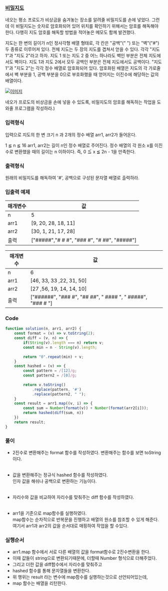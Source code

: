 
### [비밀지도](https://school.programmers.co.kr/learn/courses/30/lessons/17681?language=javascript#)
네오는 평소 프로도가 비상금을 숨겨놓는 장소를 알려줄 비밀지도를 손에 넣었다. 그런데 이 비밀지도는 숫자로 암호화되어 있어 위치를 확인하기 위해서는 암호를 해독해야 한다. 다행히 지도 암호를 해독할 방법을 적어놓은 메모도 함께 발견했다.

지도는 한 변의 길이가 n인 정사각형 배열 형태로, 각 칸은 "공백"(" ") 또는 "벽"("#") 두 종류로 이루어져 있다.
전체 지도는 두 장의 지도를 겹쳐서 얻을 수 있다. 각각 "지도 1"과 "지도 2"라고 하자. 지도 1 또는 지도 2 중 어느 하나라도 벽인 부분은 전체 지도에서도 벽이다. 지도 1과 지도 2에서 모두 공백인 부분은 전체 지도에서도 공백이다.
"지도 1"과 "지도 2"는 각각 정수 배열로 암호화되어 있다.
암호화된 배열은 지도의 각 가로줄에서 벽 부분을 1, 공백 부분을 0으로 부호화했을 때 얻어지는 이진수에 해당하는 값의 배열이다.

[![이미지](http://t1.kakaocdn.net/welcome2018/secret8.png)](#self)

네오가 프로도의 비상금을 손에 넣을 수 있도록, 비밀지도의 암호를 해독하는 작업을 도와줄 프로그램을 작성하라.)


### 입력형식
입력으로 지도의 한 변 크기 n 과 2개의 정수 배열 arr1, arr2가 들어온다.

1 ≦ n ≦ 16
arr1, arr2는 길이 n인 정수 배열로 주어진다.
정수 배열의 각 원소 x를 이진수로 변환했을 때의 길이는 n 이하이다. 즉, 0 ≦ x ≦ 2n - 1을 만족한다.

### 출력형식
원래의 비밀지도를 해독하여 '#', 공백으로 구성된 문자열 배열로 출력하라.

### 입출력 예제


| 매개변수     | 값                                           |
|----------|---------------------------------------------|
| n        | 5                                           |
| arr1     | [9, 20, 28, 18, 11]                         |
| arr2     | [30, 1, 21, 17, 28]                         |
| 출력       | ["#####","# # #", "### #", "# ##", "#####"] |

| 매개변수     | 값                                                          |
|----------|------------------------------------------------------------|
| n        | 6                                                          |
| arr1     | [46, 33, 33 ,22, 31, 50]                                   |
| arr2     | [27 ,56, 19, 14, 14, 10]                                   |
| 출력       | ["######", "### #", "## ##", " #### ", " #####", "### # "] |



### Code
``` javascript
function solution(n, arr1, arr2) {   
    const format = (v) => v.toString(2);
    const diff = (v, n) => {
        if(String(v).length === n) return v;
        const min = n - String(v).length;
        
        return "0".repeat(min) + v;
    }
    const hashed = (v) => {
        const pattern = /[12]/g;
        const pattern2 = /[0]/g;
        
        return v.toString()
            .replace(pattern, '#')
            .replace(pattern2, " ");
    }
    const result = arr1.map((v, i) => {   
        const sum = Number(format(v)) + Number(format(arr2[i]));
        return hashed(diff(sum, n))
    })
    return result;
}
```



### 풀이
- 2진수로 변환해주는 format 함수를 작성하였다. 
변환해주는 함수를 보면 toString이다. <br/><br/>

- 값을 변환해주는 정규식 hashed 함수를 작성하였다. <br/>
인자 값을 해쉬나 공백으로 변환하는 기능이다. <br/><br/>

- 자리수와 값을 비교하여 자리수를 맞춰주는 diff 함수를 작성하였다.<br/><br/>

- arr1을 기준으로 map함수를 실행하였다. <br/>
map함수는 순차적으로 반복문을 진행하고 배열의 원소를 참조할 수 있게 해준다.<br/>
여기서 arr1과 arr2의 값을 순서대로 매핑하여 작업을 할 수있다. <br/>

### 실행순서
- arr1.map 함수에서 서로 다른 배열의 값을 format함수로 2진수변환을 한다.
- 이때 값들이 string으로 변환되기때문에, 더할때 Number 형식으로 더해주었다.
- 그리고 더한 값을 diff함수에서 자리수를 맞춰주고
- hashed 함수를 통해 문자열들을 변환한다.
- 위 행위는 result 라는 변수에 map함수를 실행하는것으로 선언되어있는데,
- map 함수는 배열을 리턴한다.



